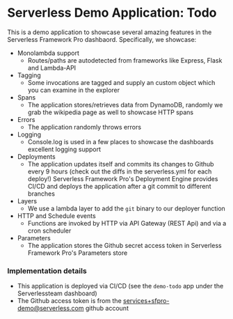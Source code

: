 # Serverless Demo Application: Todo

This is a demo application to showcase several amazing features in the Serverless Framework Pro
dashbaord. Specifically, we showcase:

* Monolambda support
  * Routes/paths are autodetected from frameworks like Express, Flask and Lambda-API
* Tagging
  * Some invocations are tagged and supply an custom object which you can examine in the explorer
* Spans
  * The application stores/retrieves data from DynamoDB, randomly we grab the wikipedia page as well to showcase HTTP spans
* Errors
  * The application randomly throws errors
* Logging
  * Console.log is used in a few places to showcase the dashboards excellent logging support
* Deployments
  * The application updates itself and commits its changes to Github every 9 hours (check out the diffs in the serverless.yml for each deploy!)
    Serverless Framework Pro's Deployment Engine provides CI/CD and deploys the application after a git commit to different branches
* Layers
  * We use a lambda layer to add the `git` binary to our deployer function
* HTTP and Schedule events
  * Functions are invoked by HTTP via API Gateway (REST Api) and via a cron scheduler
* Parameters
  * The application stores the Github secret access token in Serverless Framework Pro's Parameters store

### Implementation details

- This application is deployed via CI/CD (see the `demo-todo` app under the Serverlessteam dashboard)
- The Github access token is from the services+sfpro-demo@serverless.com github account
